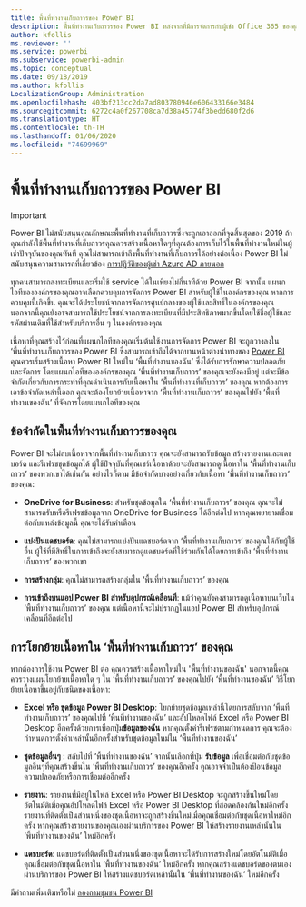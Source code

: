 ```yaml
---
title: พื้นที่ทำงานเก็บถาวรของ Power BI
description: พื้นที่ทำงานเก็บถาวรของ Power BI หลังจากที่มีการจัดการกับผู้เช่า Office 365 ของคุณ
author: kfollis
ms.reviewer: ''
ms.service: powerbi
ms.subservice: powerbi-admin
ms.topic: conceptual
ms.date: 09/18/2019
ms.author: kfollis
LocalizationGroup: Administration
ms.openlocfilehash: 403bf213cc2da7ad803780946e606433166e3484
ms.sourcegitcommit: 6272c4a0f267708ca7d38a45774f3bedd680f2d6
ms.translationtype: HT
ms.contentlocale: th-TH
ms.lasthandoff: 01/06/2020
ms.locfileid: "74699969"
---
```

# <a name="power-bi-archived-workspace"></a>พื้นที่ทำงานเก็บถาวรของ Power BI

> [!IMPORTANT]
> Power BI ไม่สนับสนุนคุณลักษณะพื้นที่ทำงานที่เก็บถาวรซึ่งจะถูกเอาออกที่จุดสิ้นสุดของ 2019 ถ้าคุณกำลังใช้พื้นที่ทำงานที่เก็บถาวรคุณควรสร้างเนื้อหาใดๆที่คุณต้องการเก็บไว้ในพื้นที่ทำงานใหม่ในผู้เช่าปัจจุบันของคุณทันที คุณไม่สามารถเข้าถึงพื้นที่ทำงานที่เก็บถาวรได้อย่างต่อเนื่อง Power BI ไม่สนับสนุนความสามารถที่เกี่ยวข้อง [การปฏิวัติของผู้เช่า Azure AD ภายนอก](service-admin-faq.md#what-is-the-process-to-manage-a-tenant-created-by-microsoft-for-my-users)

ทุกคนสามารถลงทะเบียนและเริ่มใช้ service ได้ในเพียงไม่กี่นาทีด้วย Power BI  จากนั้น แผนกไอทีขององค์กรของคุณอาจเลือกควบคุมการจัดการ Power BI สำหรับผู้ใช้ในองค์กรของคุณ  หากการควบคุมนี้เกิดขึ้น คุณจะได้ประโยชน์จากการจัดการศูนย์กลางของผู้ใช้และสิทธิ์ในองค์กรของคุณ นอกจากนี้คุณยังอาจสามารถใช้ประโยชน์จากการลงทะเบียนที่มีประสิทธิภาพมากขึ้นโดยใช้ชื่อผู้ใช้และรหัสผ่านเดิมที่ใช้สำหรับบริการอื่น ๆ ในองค์กรของคุณ

เนื้อหาที่คุณสร้างไว้ก่อนที่แผนกไอทีของคุณเริ่มต้นใช้งานการจัดการ Power BI จะถูกวางลงใน ‘พื้นที่ทำงานเก็บถาวรของ Power BI ซึ่งสามารถเข้าถึงได้จากบานหน้าต่างนำทางของ [Power BI](https://app.powerbi.com) คุณควรเริ่มสร้างเนื้อหา Power BI ใหม่ใน ‘พื้นที่ทำงานของฉัน’ ซึ่งได้รับการรักษาความปลอดภัยและจัดการ โดยแผนกไอทีขององค์กรของคุณ  ‘พื้นที่ทำงานเก็บถาวร’ ของคุณจะยังคงมีอยู่ แต่จะมีข้อจำกัดเกี่ยวกับการกระทำที่คุณดำเนินการกับเนื้อหาใน ‘พื้นที่ทำงานที่เก็บถาวร’ ของคุณ  หากต้องการเอาข้อจำกัดเหล่านี้ออก คุณจะต้องโยกย้ายเนื้อหาจาก ‘พื้นที่ทำงานเก็บถาวร’ ของคุณไปยัง ‘พื้นที่ทำงานของฉัน’ ที่จัดการโดยแผนกไอทีของคุณ

## <a name="restrictions-in-your-archived-workspace"></a>ข้อจำกัดในพื้นที่ทำงานเก็บถาวรของคุณ

Power BI จะไม่ลบเนื้อหาจากพื้นที่ทำงานเก็บถาวร คุณจะยังสามารถรับข้อมูล สร้างรายงานและแดชบอร์ด และรีเฟรชชุดข้อมูลได้ ผู้ใช้ปัจจุบันที่คุณเชร์เนื้อหาด้วยจะยังสามารถดูเนื้อหาใน ‘พื้นที่ทำงานเก็บถาวร’ ของพวกเขาได้เช่นกัน อย่างไรก็ตาม มีข้อจำกัดบางอย่างเกี่ยวกับเนื้อหา ‘พื้นที่ทำงานเก็บถาวร’ ของคุณ:

* **OneDrive for Business**: สำหรับชุดข้อมูลใน ‘พื้นที่ทำงานเก็บถาวร’ ของคุณ คุณจะไม่สามารถรับหรือรีเฟรชข้อมูลจาก OneDrive for Business ได้อีกต่อไป  หากคุณพยายามเชื่อมต่อกับแหล่งข้อมูลนี้ คุณจะได้รับคำเตือน

* **แบ่งปันแดชบอร์ด**: คุณไม่สามารถแบ่งปันแดชบอร์ดจาก ‘พื้นที่ทำงานเก็บถาวร’ ของคุณให้กับผู้ใช้อื่น  ผู้ใช้ที่มีสิทธิ์ในการเข้าถึงจะยังสามารถดูแดชบอร์ดที่ใช้ร่วมกันได้โดยการเข้าถึง ‘พื้นที่ทำงานเก็บถาวร’ ของพวกเขา

* **การสร้างกลุ่ม**: คุณไม่สามารถสร้างกลุ่มใน ‘พื้นที่ทำงานเก็บถาวร’ ของคุณ

* **การเข้าถึงบนแอป Power BI สำหรับอุปกรณ์เคลื่อนที่**: แม้ว่าคุณยังคงสามารถดูเนื้อหาบนเว็บใน ‘พื้นที่ทำงานเก็บถาวร’ ของคุณ แต่เนื้อหานี้จะไม่ปรากฏในแอป Power BI สำหรับอุปกรณ์เคลื่อนที่อีกต่อไป

## <a name="migrating-content-in-your-archived-workspace"></a>การโยกย้ายเนื้อหาใน ‘พื้นที่ทำงานเก็บถาวร’ ของคุณ

หากต้องการใช้งาน Power BI ต่อ คุณควรสร้างเนื้อหาใหม่ใน 'พื้นที่ทำงานของฉัน' นอกจากนี้คุณควรวางแผนโยกย้ายเนื้อหาใด ๆ ใน ‘พื้นที่ทำงานเก็บถาวร’ ของคุณไปยัง ‘พื้นที่ทำงานของฉัน’  วิธีโยกย้ายเนื้อหาขึ้นอยู่กับชนิดของเนื้อหา:

* **Excel หรือ ชุดข้อมูล Power BI Desktop**: โยกย้ายชุดข้อมูลเหล่านี้โดยการสลับจาก ‘พื้นที่ทำงานเก็บถาวร’ ของคุณไปที่ ‘พื้นที่ทำงานของฉัน’ และอัปโหลดไฟล์ Excel หรือ Power BI Desktop อีกครั้งด้วยการเบือกปุ่ม**ข้อมูลของฉัน**  หากคุณตั้งค่ารีเฟรชตามกำหนดการ คุณจะต้องกำหนดการตั้งค่าเหล่านั้นอีกครั้งสำหรับชุดข้อมูลใหม่ใน ‘พื้นที่ทำงานของฉัน’

* **ชุดข้อมูลอื่นๆ** : สลับไปที่ ‘พื้นที่ทำงานของฉัน’ จากนั้นเลือกที่ปุ่ม **รับข้อมูล** เพื่อเชื่อมต่อกับชุดข้อมูลอื่นๆที่คุณสร้างขึ้นใน ‘พื้นที่ทำงานเก็บถาวร’ ของคุณอีกครั้ง  คุณอาจจำเป็นต้องป้อนข้อมูลความปลอดภัยหรือการเชื่อมต่ออีกครั้ง

* **รายงาน**: รายงานที่มีอยู่ในไฟล์ Excel หรือ Power BI Desktop จะถูกสร้างขึ้นใหม่โดยอัตโนมัติเมื่อคุณอัปโหลดไฟล์ Excel หรือ Power BI Desktop ที่สอดคล้องกันใหม่อีกครั้ง รายงานที่ติดตั้งเป็นส่วนหนึ่งของชุดเนื้อหาจะถูกสร้างขึ้นใหม่เมื่อคุณเชื่อมต่อกับชุดเนื้อหาใหม่อีกครั้ง หากคุณสร้างรายงานของคุณเองผ่านบริการของ Power BI ให้สร้างรายงานเหล่านั้นใน ‘พื้นที่ทำงานของฉัน’ ใหม่อีกครั้ง

* **แดชบอร์ด**: แดชบอร์ดที่ติดตั้งเป็นส่วนหนึ่งของชุดเนื้อหาจะได้รับการสร้างใหม่โดยอัตโนมัติเมื่อคุณเชื่อมต่อกับชุดเนื้อหาใน ‘พื้นที่ทำงานของฉัน’ ใหม่อีกครั้ง หากคุณสร้างแดชบอร์ดของตนเองผ่านบริการของ Power BI ให้สร้างแดชบอร์ดเหล่านั้นใน ‘พื้นที่ทำงานของฉัน’ ใหม่อีกครั้ง

มีคำถามเพิ่มเติมหรือไม่ [ลองถามชุมชน Power BI](https://community.powerbi.com/)

